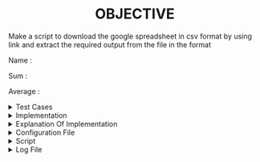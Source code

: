 <h1 align="center">OBJECTIVE</h1>

Make a script to download the google spreadsheet in csv format by using link and extract the required output from the file in the format

Name    : 

Sum     :

Average :




<details>
  <summary> Test Cases </summary>

|S.NO|Test Cases|Test Case Description|Expected Result|Test Status|Output|
|:----:|:-----:|:-----:|:-----:|:-----:|:----:|
|1 |**Published Url** |Spread sheet link published by using publish to web option from file of spreadsheet and select the .csv format |Url should be published|**PASS** |![web publishing](https://user-images.githubusercontent.com/82143446/115991250-4e9df280-a5e5-11eb-827e-d3c267165e33.png)|
|2 |**Declaring the path of commands in variable** |I declared the path of commands in variables in the configuration file which i used in the script  |Path of command should be declare in the variable |**PASS** |
|3 |**DOWNLOADING THE GOOGLE SPREAD SHEETS IN CSV FORMAT** |I used **$WGET** with url of the google spread sheet to download in csv format |Google spreadsheet in csv format should be downloaded |**PASS** |![proof](https://user-images.githubusercontent.com/82143446/115991630-07b0fc80-a5e7-11eb-993b-fa45d0ca8ab7.png)|
|4 |**RENAME THE DOWNLOADED FILE** |Renamed  files which was downloading through 3 test case to sheet1.csv and sheet2.csv by using **$MV (DOWNLADED FILES NAME) (NEW FIES NAMES)** |Files should be renamed|**PASS** |
|5 |**EXTRACT THE REQUIRED COLUMN** |I used AWK command to get the required column |Script should be run |**PASS**|
|6 |**DISPLAY THE OUTPUT using configuration file** |I used the source of connfiguration file in the script and run the script  |Script should be run and display the output |**PASS**| 
|7 |**Adding the column in the spreadsheet** |Add the column in the spreadsheet and gives the word to all students |Output should be updated |**PASS**|
|8 |**Adding the row in the spreadsheet** |Add the row in the spreadsheet and gives the word in all the columns |Output should be updated |**PASS**|
|8 |**If Column and Row Value Null** |after add column and row in spreadsheet my output effected if column and row value null |Output should be updated with ignoring the null value |**Fail**|
 
 </details>
 
 
 <details>
  <summary> Implementation </summary>
  
In this script, first of all I copied the spreadsheet link to csv link through web publish option.
After that I downloaded the link to the spreadsheet with the wget command and rename the download file with the mv command.
Then I got the required output from awk command.
  
  </details>
  
  
  <details>
  <summary> Explanation Of Implementation </summary>
  
In this script, first of all I copied the spreadsheet link to csv link through web publish option.
After that I downloaded the link to the spreadsheet with the wget command and rename the download file with the mv command.
Then I got the required output from awk command.
  
  </details>
  
  
  
  <details>
  <summary> Configuration File </summary>
  
 This is the main configuration file of script

Here the declaration of the path of commands which used in script.

ECHO=/usr/bin/echo
WGET=/usr/bin/wget
MV=/usr/bin/mv
CAT=/usr/bin/cat
AWK=/usr/bin/awk
TAIL=/usr/bin/tail
TR=/usr/bin/tr
RM=/usr/bin/rm
MKDIR=/usr/bin/mkdir
GREP=/usr/bin/grep
WC=/usr/bin/wc


# URLS used to download the google spread sheet in csv foormat
# URL1 for spread sheet1
# URL2 for spread sheet2

URL1=https://docs.google.com/spreadsheets/d/e/2PACX-1vS7d8UCm5qMNKz4PmFvQTSOcsmf-pVwmeNL88oAU51rdAup_GpnWC6ASrCLb4oD5grzS97Xbxf4uXiH/pub?output=csv

URL2=https://docs.google.com/spreadsheets/d/e/2PACX-1vQU2lDfo3k2-d-bKmY48JNMTrZ7jah4AmhKD1ED-i9WG5_R7WqAx6h8uKZR7VwIebUajDVYjDtcTQK4/pub?output=csv

# Option with url

option=-q

# Rename the downloaded file

OLDFILE=/home/prarvesh/assignment/pub?output=csv

NEWFILE=/home/prarvesh/assignment/sheet1.csv
OLDFILE1=/home/prarvesh/assignment/pub?output=csv
NEWFILE1=/home/prarvesh/assignment/sheet2.csv


# Here the column of the spread sheet

COLUMN1=name
COLUMN2=Average
COLUMN3=punctuality
#COLUMN4=Time management
#COLUMN5=Attendance
#COLUMN6=Communication
#COLUMN7=Requirement analysis
#COLUMN8=Self Learning
#COLUMN9=Grammatical error
#COLUMN10=Creativity
#COLUMN11=Grammatical error
#COLUMN12=S.NO
COLUMN13=Intern Name

# Directory of datafile

DIR=/home/prarvesh
name=DATAFILE

# Log file of script

LOG=/home/prarvesh/script.log

minus=2


  
  </details>
  
 
  
 <details>
  <summary> Script </summary>
  
In this script, first of all I copied the spreadsheet link to csv link through web publish option.
After that I downloaded the link to the spreadsheet with the wget command and rename the download file with the mv command.
Then I got the required output from awk command.
  
  </details>
  
  
  
 <details>
  <summary> Log File </summary>
  
In this script, first of all I copied the spreadsheet link to csv link through web publish option.
After that I downloaded the link to the spreadsheet with the wget command and rename the download file with the mv command.
Then I got the required output from awk command.
  
  </details> 

    
